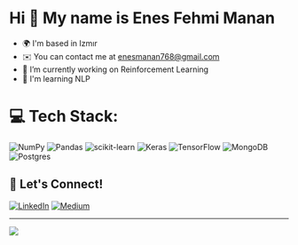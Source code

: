 # Hi 👋 My name is Enes Fehmi Manan
+ 🌍 I'm based in Izmır
+ ✉️ You can contact me at [enesmanan768@gmail.com](mailto:enesmanan768@gmail.com)
+ 🔭 I’m currently working on Reinforcement Learning
+ 🧠 I'm learning NLP


# 💻 Tech Stack:
![NumPy](https://img.shields.io/badge/numpy-%23013243.svg?style=for-the-badge&logo=numpy&logoColor=white) ![Pandas](https://img.shields.io/badge/pandas-%23150458.svg?style=for-the-badge&logo=pandas&logoColor=white) ![scikit-learn](https://img.shields.io/badge/scikit--learn-%23F7931E.svg?style=for-the-badge&logo=scikit-learn&logoColor=white) ![Keras](https://img.shields.io/badge/Keras-%23D00000.svg?style=for-the-badge&logo=Keras&logoColor=white) ![TensorFlow](https://img.shields.io/badge/TensorFlow-%23FF6F00.svg?style=for-the-badge&logo=TensorFlow&logoColor=white) ![MongoDB](https://img.shields.io/badge/MongoDB-%234ea94b.svg?style=for-the-badge&logo=mongodb&logoColor=white) ![Postgres](https://img.shields.io/badge/postgres-%23316192.svg?style=for-the-badge&logo=postgresql&logoColor=white)

## 🔗 Let's Connect!
[![LinkedIn](https://img.shields.io/badge/LinkedIn-%230077B5.svg?logo=linkedin&logoColor=white)](https://linkedin.com/in/enesfehmimanan/) [![Medium](https://img.shields.io/badge/Medium-12100E?logo=medium&logoColor=white)](https://medium.com/@@enesmanan768) 


----------
![](https://github-readme-stats.vercel.app/api/top-langs/?username=enesmanan&theme=nightowl&hide_border=false&include_all_commits=false&count_private=false&layout=compact)

